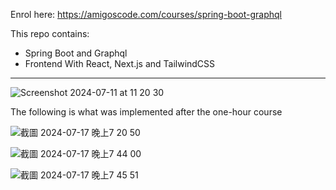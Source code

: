 Enrol here: https://amigoscode.com/courses/spring-boot-graphql

This repo contains:
- Spring Boot and Graphql
- Frontend With React, Next.js and TailwindCSS

---

![Screenshot 2024-07-11 at 11 20 30](https://github.com/amigoscode/spring-boot-graphql/assets/154710368/0bc4b647-92dd-43af-98fb-fdafa1e05913)


The following is what was implemented after the one-hour course

![截圖 2024-07-17 晚上7 20 50](https://github.com/user-attachments/assets/b00d3273-b9f9-4449-b686-ad9de993c891)


![截圖 2024-07-17 晚上7 44 00](https://github.com/user-attachments/assets/26e16c77-8fda-44a6-a29e-b3e29771fcdc)


![截圖 2024-07-17 晚上7 45 51](https://github.com/user-attachments/assets/2789b062-9ae2-404f-9384-941448d3876a)
